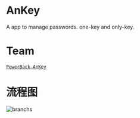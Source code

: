 # AnKey
A app to manage passwords. one-key and only-key.


# Team
[`PowerBack-AnKey`](https://tower.im/join?t=ea10d2ccb8e32e77d8621b37197c3daa)


# 流程图

![branchs](https://raw.githubusercontent.com/PowerBack/AnKey/art/flow.png)